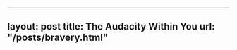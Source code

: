 
---
layout:       post
title:        The Audacity Within You
url:          "/posts/bravery.html"
---
            